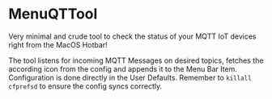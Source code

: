 # MenuQTTool
Very minimal and crude tool to check the status of your MQTT IoT devices right from the MacOS Hotbar!

The tool listens for incoming MQTT Messages on desired topics, fetches the according icon from the config and appends it to the Menu Bar Item. Configuration is done directly in the User Defaults. Remember to `killall cfprefsd` to ensure the config syncs correctly.
